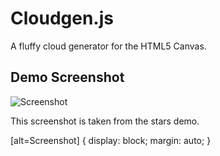 # Cloudgen.js
A fluffy cloud generator for the HTML5 Canvas.

## Demo Screenshot
![Screenshot](http://dl.dropbox.com/u/13193692/cloudgen-stars-demo.png)

This screenshot is taken from the stars demo.

[alt=Screenshot] {
    display: block;
    margin: auto;
}
